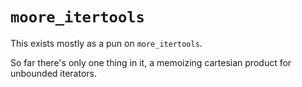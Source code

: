 # `moore_itertools`

This exists mostly as a pun on `more_itertools`.

So far there's only one thing in it, a memoizing cartesian product for unbounded iterators.

